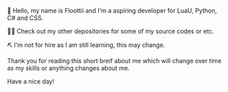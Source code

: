 👋 Hello, my name is Floottii and I'm a aspiring developer for LuaU, Python, C# and CSS.

👷‍♀️ Check out my other depositories for some of my source codes or etc.

⛏ I'm not for hire as I am still learning, this may change.

Thank you for reading this short breif about me which will change over time as my skills or anything changes about me.

Have a nice day!


